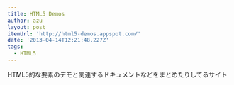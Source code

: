 ```yaml
---
title: HTML5 Demos
author: azu
layout: post
itemUrl: 'http://html5-demos.appspot.com/'
date: '2013-04-14T12:21:48.227Z'
tags:
  - HTML5
---
```

HTML5的な要素のデモと関連するドキュメントなどをまとめたりしてるサイト
